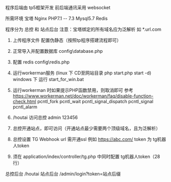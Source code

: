 程序后端由 tp5框架开发 前后端通讯采用 websocket   

所需环境 
宝塔
Nginx
PHP7.1 -- 7.3
Mysql5.7
Redis

程序分为 总控 和 站点后台
注意：宝塔绑定的所有域名应为泛解析   如 *.url.com

1. 上传程序文件 配置伪静态（按照tp程序搭建流程即可）
2. 正常导入并配置数据库   config\database.php
3. 配置 redis    config\redis.php
4. 运行workerman服务 (linux 下 CD至网站目录 php start.php start -d) windows 下 运行 start_for_win.bat
5. 运行workerman 时如果提示PHP函数禁用，则取消即可  参考 https://www.workerman.net/doc/workerman/faq/disable-function-check.html
pcntl_fork
pcntl_wait
pcntl_signal_dispatch
pcntl_signal
pcntl_alarm

6. /houtai 访问总控 admin 123456
7. 总控开通站点，即可访问（开通站点最少需要两个顶级域名，且为泛解析）
8. 总控设置 TG Webhook
url 需开通ssl 例如  https://abc.com/
token 为 tg机器人token
9. 须在 application/index/controller/tg.php 中同时配置 tg机器人token（28行）

总控后台 /houtai
站点后台 /admin/login?token=站点后缀
